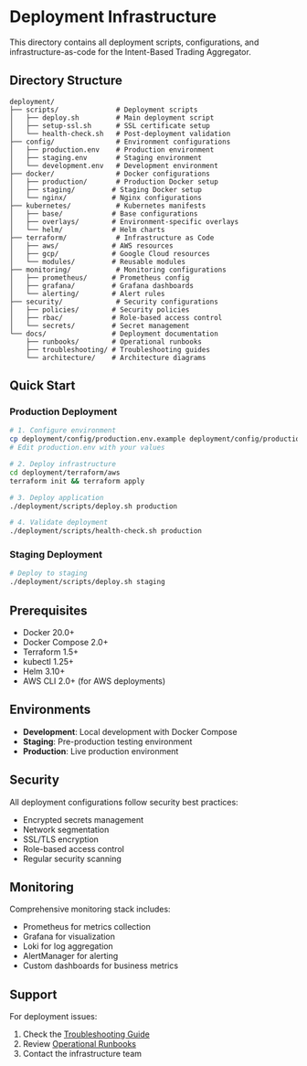 # Deployment Infrastructure

This directory contains all deployment scripts, configurations, and infrastructure-as-code for the Intent-Based Trading Aggregator.

## Directory Structure

```
deployment/
├── scripts/              # Deployment scripts
│   ├── deploy.sh         # Main deployment script
│   ├── setup-ssl.sh      # SSL certificate setup
│   └── health-check.sh   # Post-deployment validation
├── config/               # Environment configurations
│   ├── production.env    # Production environment
│   ├── staging.env       # Staging environment
│   └── development.env   # Development environment
├── docker/               # Docker configurations
│   ├── production/       # Production Docker setup
│   ├── staging/         # Staging Docker setup
│   └── nginx/           # Nginx configurations
├── kubernetes/           # Kubernetes manifests
│   ├── base/            # Base configurations
│   ├── overlays/        # Environment-specific overlays
│   └── helm/            # Helm charts
├── terraform/            # Infrastructure as Code
│   ├── aws/             # AWS resources
│   ├── gcp/             # Google Cloud resources
│   └── modules/         # Reusable modules
├── monitoring/           # Monitoring configurations
│   ├── prometheus/      # Prometheus config
│   ├── grafana/         # Grafana dashboards
│   └── alerting/        # Alert rules
├── security/             # Security configurations
│   ├── policies/        # Security policies
│   ├── rbac/            # Role-based access control
│   └── secrets/         # Secret management
└── docs/                # Deployment documentation
    ├── runbooks/        # Operational runbooks
    ├── troubleshooting/ # Troubleshooting guides
    └── architecture/    # Architecture diagrams
```

## Quick Start

### Production Deployment

```bash
# 1. Configure environment
cp deployment/config/production.env.example deployment/config/production.env
# Edit production.env with your values

# 2. Deploy infrastructure
cd deployment/terraform/aws
terraform init && terraform apply

# 3. Deploy application
./deployment/scripts/deploy.sh production

# 4. Validate deployment
./deployment/scripts/health-check.sh production
```

### Staging Deployment

```bash
# Deploy to staging
./deployment/scripts/deploy.sh staging
```

## Prerequisites

- Docker 20.0+
- Docker Compose 2.0+
- Terraform 1.5+
- kubectl 1.25+
- Helm 3.10+
- AWS CLI 2.0+ (for AWS deployments)

## Environments

- **Development**: Local development with Docker Compose
- **Staging**: Pre-production testing environment  
- **Production**: Live production environment

## Security

All deployment configurations follow security best practices:
- Encrypted secrets management
- Network segmentation
- SSL/TLS encryption
- Role-based access control
- Regular security scanning

## Monitoring

Comprehensive monitoring stack includes:
- Prometheus for metrics collection
- Grafana for visualization
- Loki for log aggregation
- AlertManager for alerting
- Custom dashboards for business metrics

## Support

For deployment issues:
1. Check the [Troubleshooting Guide](docs/troubleshooting/README.md)
2. Review [Operational Runbooks](docs/runbooks/README.md)
3. Contact the infrastructure team